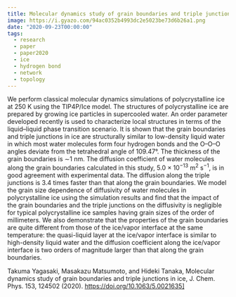```yaml
---
title: Molecular dynamics study of grain boundaries and triple junctions in ice
image: https://i.gyazo.com/94ac0352b4993dc2e5023be73d6b26a1.png
date: "2020-09-23T00:00:00"
tags:
  - research
  - paper
  - paper2020
  - ice
  - hydrogen bond
  - network
  - topology
---
```

<!-- # YMT2020B -->

We perform classical molecular dynamics simulations of polycrystalline ice at 250 K using the TIP4P/Ice model. The structures of polycrystalline ice are prepared by growing ice particles in supercooled water. An order parameter developed recently is used to characterize local structures in terms of the liquid–liquid phase transition scenario. It is shown that the grain boundaries and triple junctions in ice are structurally similar to low-density liquid water in which most water molecules form four hydrogen bonds and the O–O–O angles deviate from the tetrahedral angle of 109.47°. The thickness of the grain boundaries is ∼1 nm. The diffusion coefficient of water molecules along the grain boundaries calculated in this study, 5.0 × 10<sup>−13</sup> m<sup>2</sup> s<sup>−1</sup>, is in good agreement with experimental data. The diffusion along the triple junctions is 3.4 times faster than that along the grain boundaries. We model the grain size dependence of diffusivity of water molecules in polycrystalline ice using the simulation results and find that the impact of the grain boundaries and the triple junctions on the diffusivity is negligible for typical polycrystalline ice samples having grain sizes of the order of millimeters. We also demonstrate that the properties of the grain boundaries are quite different from those of the ice/vapor interface at the same temperature: the quasi-liquid layer at the ice/vapor interface is similar to high-density liquid water and the diffusion coefficient along the ice/vapor interface is two orders of magnitude larger than that along the grain boundaries.

Takuma Yagasaki,  Masakazu Matsumoto, and  Hideki Tanaka, Molecular dynamics study of grain boundaries and triple junctions in ice, J. Chem. Phys. 153, 124502 (2020). https://doi.org/10.1063/5.0021635]
